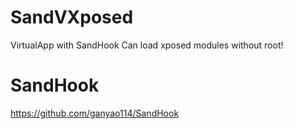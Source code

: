 # SandVXposed
VirtualApp with SandHook
Can load xposed modules without root!

# SandHook

https://github.com/ganyao114/SandHook
